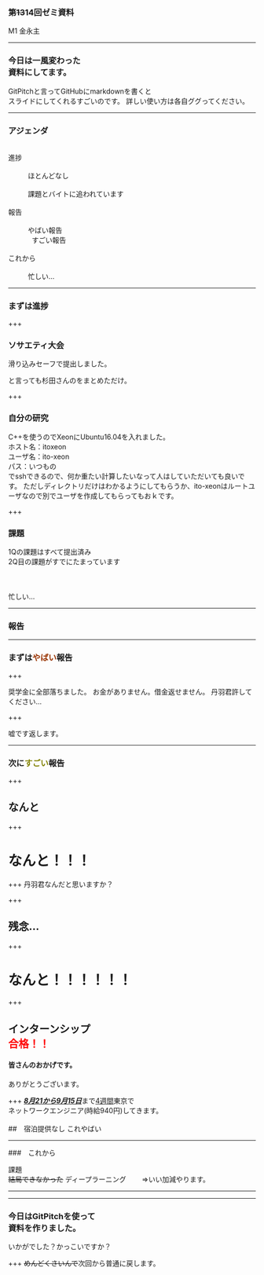 ### 第~~13~~14回ゼミ資料
M1 金永主

---

### 今日は一風変わった<br>資料にしてます。
GitPitchと言ってGitHubにmarkdownを書くと<br>スライドにしてくれるすごいのです。
詳しい使い方は各自ググってください。

---

### アジェンダ
<dl>
  <dt>進捗</dt>
  <dd>ほとんどなし</dd>
  <dd>課題とバイトに追われています</dd>
  <dt>報告</dt>
  <dd>やばい報告<br>  
      すごい報告</dd>
  <dt>これから</dt>
  <dd>忙しい...</dd>
</dl>

---

### まずは進捗

+++

### ソサエティ大会

滑り込みセーフで提出しました。

と言っても杉田さんのをまとめただけ。

+++

### 自分の研究

C++を使うのでXeonにUbuntu16.04を入れました。<br>
ホスト名：itoxeon<br>
ユーザ名：ito-xeon<br>
パス：いつもの<br>
でsshできるので、何か重たい計算したいなって人はしていただいても良いです。
ただしディレクトリだけはわかるようにしてもらうか、ito-xeonはルートユーザなので別でユーザを作成してもらってもおｋです。

+++

### 課題
1Qの課題はすべて提出済み
<br>
2Q目の課題がすでにたまっています
<br>
<br>
<br>
<br>
忙しい...

---
### 報告

---

### まずは<span style="color:#993300">やばい</span>報告
+++

奨学金に全部落ちました。
お金がありません。借金返せません。
丹羽君許してください...

+++

嘘です返します。

---

### 次に<span style="color:olive">すごい</span>報告
+++

## なんと

+++

# なんと！！！

+++
丹羽君なんだと思いますか？

+++
## 残念...
+++
# なんと！！！！！！

+++

## インターンシップ<br><span id="blink9009" style="color:red">合格！！</span>

#### 皆さんのおかげです。
ありがとうございます。

+++
<u>___8月21から9月15日___</u>まで<u>4週間</u>東京で<br>
ネットワークエンジニア(時給940円)してきます。
<br>
<br>
##　宿泊提供なし
これやばい

---
###　これから

課題
<br>
~~結局できなかった~~
ディープラーニング
　　⇒いい加減やります。

---
---
### 今日はGitPitchを使って<br>資料を作りました。
いかがでした？かっこいですか？

+++
~~めんどくさいんで~~次回から普通に戻します。


